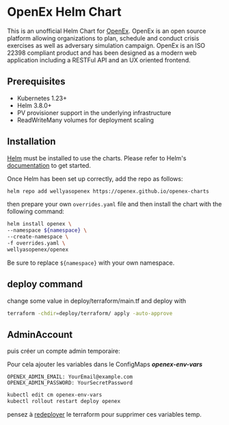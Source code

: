 # OpenEx Helm Chart

This is an unofficial Helm Chart for [OpenEx](https://openex.io). OpenEx is an open source platform allowing organizations to plan, schedule and conduct crisis exercises as well as adversary simulation campaign. OpenEx is an ISO 22398 compliant product and has been designed as a modern web application including a RESTFul API and an UX oriented frontend.

## Prerequisites

- Kubernetes 1.23+
- Helm 3.8.0+
- PV provisioner support in the underlying infrastructure
- ReadWriteMany volumes for deployment scaling

## Installation

[Helm](https://helm.sh) must be installed to use the charts.
Please refer to Helm's [documentation](https://helm.sh/docs) to get started.

Once Helm has been set up correctly, add the repo as follows:

```bash
helm repo add wellyasopenex https://openex.github.io/openex-charts
```

then prepare your own `overrides.yaml` file and then install the chart with the following command:

```bash
helm install openex \
--namespace ${namespace} \
--create-namespace \
-f overrides.yaml \
wellyasopenex/openex
```

Be sure to replace `${namespace}` with your own namespace.

## deploy command

change some value in deploy/terraform/main.tf and deploy with

```bash
terraform -chdir=deploy/terraform/ apply -auto-approve
```

## AdminAccount
puis créer un compte admin temporaire:

Pour cela ajouter les variables dans le ConfigMaps ***openex-env-vars***

```
OPENEX_ADMIN_EMAIL: YourEmail@example.com
OPENEX_ADMIN_PASSWORD: YourSecretPassword
```

```bash
kubectl edit cm openex-env-vars
kubectl rollout restart deploy openex
```

pensez à [redeployer](#deploy-command) le terraform pour supprimer ces variables temp.


